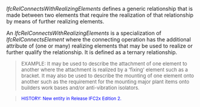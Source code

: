 ﻿_IfcRelConnectsWithRealizingElements_ defines a generic relationship that is made between two elements that require the realization of that relationship by means of further realizing elements.

An _IfcRelConnectsWithRealizingElements_ is a specialization of _IfcRelConnectsElement_ where the connecting operation has the additional attribute of (one or many) realizing elements that may be used to realize or further qualify the relationship. It is defined as a ternary relationship.

> <font size="-1">EXAMPLE: It may be used to describe the
        attachment of one element to another where the attachment
        is realized by a 'fixing' element such as a bracket. It
        may also be used to describe the mounting of one element
        onto another such as the requirement for the mounting
        major plant items onto builders work bases and/or
        anti-vibration isolators.</font>
> 


> <small><font color="#0000FF">HISTORY: New entity in
        Release IFC2x Edition 2.</font></small>
>
